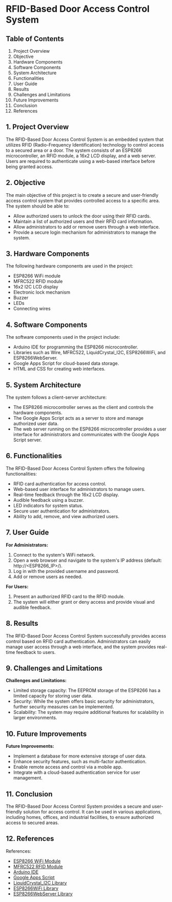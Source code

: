 <h1>RFID-Based Door Access Control System</h1>

   <h2>Table of Contents</h2>
    <ol>
         <li>Project Overview</li>
        <li>Objective</li>
        <li>Hardware Components</li>
        <li>Software Components</li>
        <li>System Architecture</li>
        <li>Functionalities</li>
        <li>User Guide</li>
        <li>Results</li>
        <li>Challenges and Limitations</li>
        <li>Future Improvements</li>
        <li>Conclusion</li>
        <li>References</li>
    </ol>

  <h2 id="section1">1. Project Overview</h2>
    <p>The RFID-Based Door Access Control System is an embedded system that utilizes RFID (Radio-Frequency Identification) technology to control access to a secured area or a door. The system consists of an ESP8266 microcontroller, an RFID module, a 16x2 LCD display, and a web server. Users are required to authenticate using a web-based interface before being granted access.</p>

   <h2 id="section2">2. Objective</h2>
    <p>The main objective of this project is to create a secure and user-friendly access control system that provides controlled access to a specific area. The system should be able to:</p>
    <ul>
        <li>Allow authorized users to unlock the door using their RFID cards.</li>
        <li>Maintain a list of authorized users and their RFID card information.</li>
        <li>Allow administrators to add or remove users through a web interface.</li>
        <li>Provide a secure login mechanism for administrators to manage the system.</li>
    </ul>

   <h2 id="section3">3. Hardware Components</h2>
    <p>The following hardware components are used in the project:</p>
    <ul>
        <li>ESP8266 WiFi module</li>
        <li>MFRC522 RFID module</li>
        <li>16x2 I2C LCD display</li>
        <li>Electronic lock mechanism</li>
        <li>Buzzer</li>
        <li>LEDs</li>
        <li>Connecting wires</li>
    </ul>

   <h2 id="section4">4. Software Components</h2>
    <p>The software components used in the project include:</p>
    <ul>
        <li>Arduino IDE for programming the ESP8266 microcontroller.</li>
        <li>Libraries such as Wire, MFRC522, LiquidCrystal_I2C, ESP8266WiFi, and ESP8266WebServer.</li>
        <li>Google Apps Script for cloud-based data storage.</li>
        <li>HTML and CSS for creating web interfaces.</li>
    </ul>

  <h2 id="section5">5. System Architecture</h2>
    <p>The system follows a client-server architecture:</p>
    <ul>
        <li>The ESP8266 microcontroller serves as the client and controls the hardware components.</li>
        <li>The Google Apps Script acts as a server to store and manage authorized user data.</li>
        <li>The web server running on the ESP8266 microcontroller provides a user interface for administrators and communicates with the Google Apps Script server.</li>
    </ul>

   <h2 id="section6">6. Functionalities</h2>
   <p>The RFID-Based Door Access Control System offers the following functionalities:</p>
    <ul>
        <li>RFID card authentication for access control.</li>
        <li>Web-based user interface for administrators to manage users.</li>
        <li>Real-time feedback through the 16x2 LCD display.</li>
        <li>Audible feedback using a buzzer.</li>
        <li>LED indicators for system status.</li>
        <li>Secure user authentication for administrators.</li>
        <li>Ability to add, remove, and view authorized users.</li>
    </ul>

  <h2 id="section7">7. User Guide</h2>
    <p><strong>For Administrators:</strong></p>
    <ol>
        <li>Connect to the system's WiFi network.</li>
        <li>Open a web browser and navigate to the system's IP address (default: http://&lt;ESP8266_IP&gt;/).</li>
        <li>Log in with the provided username and password.</li>
        <li>Add or remove users as needed.</li>
    </ol>
    <p><strong>For Users:</strong></p>
    <ol>
        <li>Present an authorized RFID card to the RFID module.</li>
        <li>The system will either grant or deny access and provide visual and audible feedback.</li>
    </ol>

   <h2 id="section8">8. Results</h2>
    <p>The RFID-Based Door Access Control System successfully provides access control based on RFID card authentication. Administrators can easily manage user access through a web interface, and the system provides real-time feedback to users.</p>

   <h2 id="section9">9. Challenges and Limitations</h2>
    <p><strong>Challenges and Limitations:</strong></p>
    <ul>
        <li>Limited storage capacity: The EEPROM storage of the ESP8266 has a limited capacity for storing user data.</li>
        <li>Security: While the system offers basic security for administrators, further security measures can be implemented.</li>
        <li>Scalability: The system may require additional features for scalability in larger environments.</li>
    </ul>

  <h2 id="section10">10. Future Improvements</h2>
    <p><strong>Future Improvements:</strong></p>
    <ul>
        <li>Implement a database for more extensive storage of user data.</li>
        <li>Enhance security features, such as multi-factor authentication.</li>
        <li>Enable remote access and control via a mobile app.</li>
        <li>Integrate with a cloud-based authentication service for user management.</li>
    </ul>

   <h2 id="section11">11. Conclusion</h2>
    <p>The RFID-Based Door Access Control System provides a secure and user-friendly solution for access control. It can be used in various applications, including homes, offices, and industrial facilities, to ensure authorized access to secured areas.</p>

  <h2 id="section12">12. References</h2>
    <p>References:</p>
    <ul>
        <li><a href="https://www.esp8266.com/">ESP8266 WiFi Module</a></li>
        <li><a href="https://github.com/miguelbalboa/rfid">MFRC522 RFID Module</a></li>
        <li><a href="https://www.arduino.cc/">Arduino IDE</a></li>
        <li><a href="https://www.google.com/script/start/">Google Apps Script</a></li>
        <li><a href="https://github.com/johnrickman/LiquidCrystal_I2C">LiquidCrystal_I2C Library</a></li>
        <li><a href="https://github.com/esp8266/Arduino">ESP8266WiFi Library</a></li>
        <li><a href="https://github.com/esp8266/Arduino">ESP8266WebServer Library</a></li>
    </ul>
</body>
</html>
